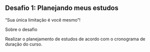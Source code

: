 ## Desafio 1: Planejando meus estudos

“Sua única limitação é você mesmo”!

Sobre o desafio

Realizar o planejamento de estudos de acordo com o cronograma de duração
do curso.
